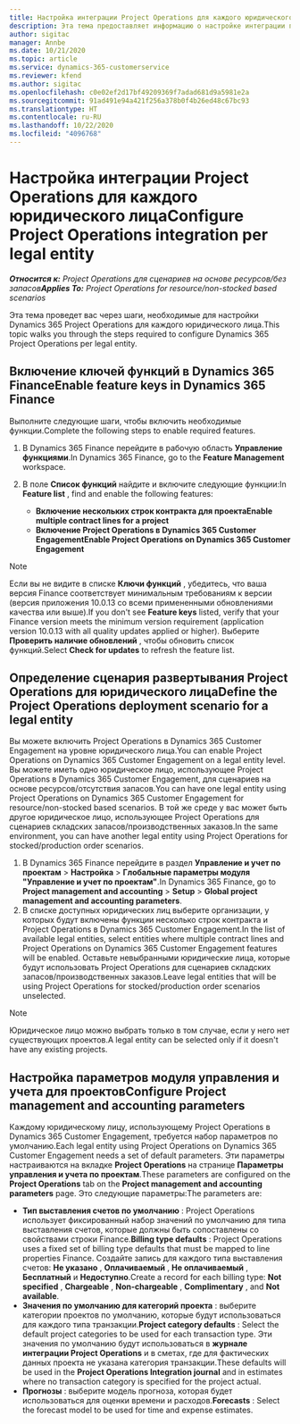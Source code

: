 ```yaml
---
title: Настройка интеграции Project Operations для каждого юридического лица
description: Эта тема предоставляет информацию о настройке интеграции по юридическому лицу в Project Operations.
author: sigitac
manager: Annbe
ms.date: 10/21/2020
ms.topic: article
ms.service: dynamics-365-customerservice
ms.reviewer: kfend
ms.author: sigitac
ms.openlocfilehash: c0e02ef2d17bf49209369f7adad681d9a5981e2a
ms.sourcegitcommit: 91ad491e94a421f256a378b0f4b26ed48c67bc93
ms.translationtype: HT
ms.contentlocale: ru-RU
ms.lasthandoff: 10/22/2020
ms.locfileid: "4096768"
---
```

# <a name="configure-project-operations-integration-per-legal-entity"></a><span data-ttu-id="e4e72-103">Настройка интеграции Project Operations для каждого юридического лица</span><span class="sxs-lookup"><span data-stu-id="e4e72-103">Configure Project Operations integration per legal entity</span></span> 

<span data-ttu-id="e4e72-104">_**Относится к:** Project Operations для сценариев на основе ресурсов/без запасов_</span><span class="sxs-lookup"><span data-stu-id="e4e72-104">_**Applies To:** Project Operations for resource/non-stocked based scenarios_</span></span>

<span data-ttu-id="e4e72-105">Эта тема проведет вас через шаги, необходимые для настройки Dynamics 365 Project Operations для каждого юридического лица.</span><span class="sxs-lookup"><span data-stu-id="e4e72-105">This topic walks you through the steps required to configure Dynamics 365 Project Operations per legal entity.</span></span>

## <a name="enable-feature-keys-in-dynamics-365-finance"></a><span data-ttu-id="e4e72-106">Включение ключей функций в Dynamics 365 Finance</span><span class="sxs-lookup"><span data-stu-id="e4e72-106">Enable feature keys in Dynamics 365 Finance</span></span>

<span data-ttu-id="e4e72-107">Выполните следующие шаги, чтобы включить необходимые функции.</span><span class="sxs-lookup"><span data-stu-id="e4e72-107">Complete the following steps to enable required features.</span></span>

1. <span data-ttu-id="e4e72-108">В Dynamics 365 Finance перейдите в рабочую область **Управление функциями**.</span><span class="sxs-lookup"><span data-stu-id="e4e72-108">In Dynamics 365 Finance, go to the **Feature Management** workspace.</span></span>
2. <span data-ttu-id="e4e72-109">В поле **Список функций** найдите и включите следующие функции:</span><span class="sxs-lookup"><span data-stu-id="e4e72-109">In **Feature list** , find and enable the following features:</span></span>
  
    - <span data-ttu-id="e4e72-110">**Включение нескольких строк контракта для проекта**</span><span class="sxs-lookup"><span data-stu-id="e4e72-110">**Enable multiple contract lines for a project**</span></span>
    - <span data-ttu-id="e4e72-111">**Включение Project Operations в Dynamics 365 Customer Engagement**</span><span class="sxs-lookup"><span data-stu-id="e4e72-111">**Enable Project Operations on Dynamics 365 Customer Engagement**</span></span>

> [!NOTE]
> <span data-ttu-id="e4e72-112">Если вы не видите в списке **Ключи функций** , убедитесь, что ваша версия Finance соответствует минимальным требованиям к версии (версия приложения 10.0.13 со всеми примененными обновлениями качества или выше).</span><span class="sxs-lookup"><span data-stu-id="e4e72-112">If you don't see **Feature keys** listed, verify that your Finance version meets the minimum version requirement (application version 10.0.13 with all quality updates applied or higher).</span></span> <span data-ttu-id="e4e72-113">Выберите **Проверить наличие обновлений** , чтобы обновить список функций.</span><span class="sxs-lookup"><span data-stu-id="e4e72-113">Select **Check for updates** to refresh the feature list.</span></span>

## <a name="define-the-project-operations-deployment-scenario-for-a-legal-entity"></a><span data-ttu-id="e4e72-114">Определение сценария развертывания Project Operations для юридического лица</span><span class="sxs-lookup"><span data-stu-id="e4e72-114">Define the Project Operations deployment scenario for a legal entity</span></span>

<span data-ttu-id="e4e72-115">Вы можете включить Project Operations в Dynamics 365 Customer Engagement на уровне юридического лица.</span><span class="sxs-lookup"><span data-stu-id="e4e72-115">You can enable Project Operations on Dynamics 365 Customer Engagement on a legal entity level.</span></span> <span data-ttu-id="e4e72-116">Вы можете иметь одно юридическое лицо, использующее Project Operations в Dynamics 365 Customer Engagement, для сценариев на основе ресурсов/отсутствия запасов.</span><span class="sxs-lookup"><span data-stu-id="e4e72-116">You can have one legal entity using Project Operations on Dynamics 365 Customer Engagement for resource/non-stocked based scenarios.</span></span> <span data-ttu-id="e4e72-117">В той же среде у вас может быть другое юридическое лицо, использующее Project Operations для сценариев складских запасов/производственных заказов.</span><span class="sxs-lookup"><span data-stu-id="e4e72-117">In the same environment, you can have another legal entity using Project Operations for stocked/production order scenarios.</span></span>

1. <span data-ttu-id="e4e72-118">В Dynamics 365 Finance перейдите в раздел **Управление и учет по проектам** > **Настройка** > **Глобальные параметры модуля "Управление и учет по проектам"**.</span><span class="sxs-lookup"><span data-stu-id="e4e72-118">In Dynamics 365 Finance, go to **Project management and accounting** > **Setup** > **Global project management and accounting parameters**.</span></span>
2. <span data-ttu-id="e4e72-119">В списке доступных юридических лиц выберите организации, у которых будут включены функции несколько строк контракта и Project Operations в Dynamics 365 Customer Engagement.</span><span class="sxs-lookup"><span data-stu-id="e4e72-119">In the list of available legal entities, select entities where multiple contract lines and Project Operations on Dynamics 365 Customer Engagement features will be enabled.</span></span> <span data-ttu-id="e4e72-120">Оставьте невыбранными юридические лица, которые будут использовать Project Operations для сценариев складских запасов/производственных заказов.</span><span class="sxs-lookup"><span data-stu-id="e4e72-120">Leave legal entities that will be using Project Operations for stocked/production order scenarios unselected.</span></span>

> [!NOTE]
> <span data-ttu-id="e4e72-121">Юридическое лицо можно выбрать только в том случае, если у него нет существующих проектов.</span><span class="sxs-lookup"><span data-stu-id="e4e72-121">A legal entity can be selected only if it doesn't have any existing projects.</span></span>

## <a name="configure-project-management-and-accounting-parameters"></a><span data-ttu-id="e4e72-122">Настройка параметров модуля управления и учета для проектов</span><span class="sxs-lookup"><span data-stu-id="e4e72-122">Configure Project management and accounting parameters</span></span>

<span data-ttu-id="e4e72-123">Каждому юридическому лицу, использующему Project Operations в Dynamics 365 Customer Engagement, требуется набор параметров по умолчанию.</span><span class="sxs-lookup"><span data-stu-id="e4e72-123">Each legal entity using Project Operations on Dynamics 365 Customer Engagement needs a set of default parameters.</span></span> <span data-ttu-id="e4e72-124">Эти параметры настраиваются на вкладке **Project Operations** на странице **Параметры управления и учета по проектам**.</span><span class="sxs-lookup"><span data-stu-id="e4e72-124">These parameters are configured on the **Project Operations** tab on the **Project management and accounting parameters** page.</span></span> <span data-ttu-id="e4e72-125">Это следующие параметры:</span><span class="sxs-lookup"><span data-stu-id="e4e72-125">The parameters are:</span></span>

  - <span data-ttu-id="e4e72-126">**Тип выставления счетов по умолчанию** : Project Operations использует фиксированный набор значений по умолчанию для типа выставления счетов, которые должны быть сопоставлены со свойствами строки Finance.</span><span class="sxs-lookup"><span data-stu-id="e4e72-126">**Billing type defaults** : Project Operations uses a fixed set of billing type defaults that must be mapped to line properties Finance.</span></span> <span data-ttu-id="e4e72-127">Создайте запись для каждого типа выставления счетов: **Не указано** , **Оплачиваемый** , **Не оплачиваемый** , **Бесплатный** и **Недоступно**.</span><span class="sxs-lookup"><span data-stu-id="e4e72-127">Create a record for each billing type: **Not specified** , **Chargeable** , **Non-chargeable** , **Complimentary** , and **Not available**.</span></span>
  - <span data-ttu-id="e4e72-128">**Значения по умолчанию для категорий проекта** : выберите категории проектов по умолчанию, которые будут использоваться для каждого типа транзакции.</span><span class="sxs-lookup"><span data-stu-id="e4e72-128">**Project category defaults** : Select the default project categories to be used for each transaction type.</span></span> <span data-ttu-id="e4e72-129">Эти значения по умолчанию будут использоваться в **журнале интеграции Project Operations** и в сметах, где для фактических данных проекта не указана категория транзакции.</span><span class="sxs-lookup"><span data-stu-id="e4e72-129">These defaults will be used in the **Project Operations Integration journal** and in estimates where no transaction category is specified for the project actual.</span></span>
  - <span data-ttu-id="e4e72-130">**Прогнозы** : выберите модель прогноза, которая будет использоваться для оценки времени и расходов.</span><span class="sxs-lookup"><span data-stu-id="e4e72-130">**Forecasts** : Select the forecast model to be used for time and expense estimates.</span></span>
